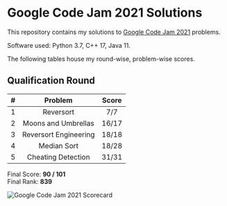 # Google Code Jam 2021 Solutions

This repository contains my solutions to [Google Code Jam 2021](https://codingcompetitions.withgoogle.com/codejam/archive/2021) problems.

Software used: Python 3.7, C++ 17, Java 11.

The following tables house my round-wise, problem-wise scores.

## Qualification Round

| **#** | **Problem**            | **Score** |
|:-----:|:----------------------:|:---------:|
| 1     | Reversort              | 7/7       |
| 2     | Moons and Umbrellas    | 16/17     |
| 3     | Reversort Engineering  | 18/18     |
| 4     | Median Sort            | 18/28     |
| 5     | Cheating Detection     | 31/31     |

Final Score: **90 / 101** <br>
Final Rank: **839** <br> 

![Google Code Jam 2021 Scorecard](https://user-images.githubusercontent.com/67471222/189503771-697c1430-c63a-4384-9d25-ee3be070f5e2.jpg)
